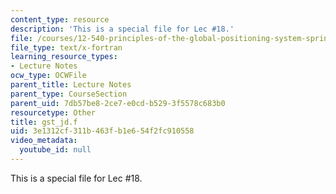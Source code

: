 ```yaml
---
content_type: resource
description: 'This is a special file for Lec #18.'
file: /courses/12-540-principles-of-the-global-positioning-system-spring-2012/3e1312cf311b463fb1e654f2fc910558_gst_jd.f
file_type: text/x-fortran
learning_resource_types:
- Lecture Notes
ocw_type: OCWFile
parent_title: Lecture Notes
parent_type: CourseSection
parent_uid: 7db57be8-2ce7-e0cd-b529-3f5578c683b0
resourcetype: Other
title: gst_jd.f
uid: 3e1312cf-311b-463f-b1e6-54f2fc910558
video_metadata:
  youtube_id: null
---
```

This is a special file for Lec #18.

